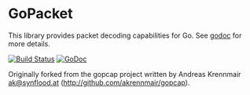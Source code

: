 # GoPacket

This library provides packet decoding capabilities for Go.
See [godoc](https://godoc.org/github.com/arcticfoxnv/gopacket) for more details.

[![Build Status](https://travis-ci.org/arcticfoxnv/gopacket.svg?branch=master)](https://travis-ci.org/arcticfoxnv/gopacket)
[![GoDoc](https://godoc.org/github.com/arcticfoxnv/gopacket?status.svg)](https://godoc.org/github.com/arcticfoxnv/gopacket)

Originally forked from the gopcap project written by Andreas
Krennmair <ak@synflood.at> (http://github.com/akrennmair/gopcap).
